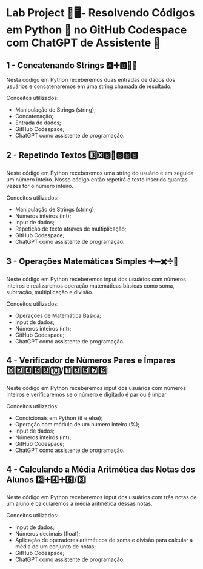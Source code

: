 # Lab Project 🧪🖥️- Resolvendo Códigos em Python 🐍 no GitHub Codespace com ChatGPT de Assistente 🤖

## 1 - Concatenando Strings 🅰️➕🅱️🟰🆎

Nesta código em Python receberemos duas entradas de dados dos usuários e concatenaremos em uma string chamada de resultado.

Conceitos utilizados:
- Manipulação de Strings (string);
- Concatenação;
- Entrada de dados;
- GitHub Codespace;
- ChatGPT como assistente de programação.

## 2 - Repetindo Textos 3️⃣❎🅱️🟰🅱️🅱️🅱️ 

Neste código em Python receberemos uma string do usuário e em seguida um número inteiro. Nosso código então repetirá o texto inserido quantas vezes for o número inteiro.

Conceitos utilizados:
- Manipulação de Strings (string);
- Números inteiros (int);
- Input de dados; 
- Repetição de texto através de multiplicação;
- GitHub Codespace;
- ChatGPT como assistente de programação.


## 3 - Operações Matemáticas Simples ➕➖✖️➗🟰

Neste código em Python receberemos input dos usuários com números inteiros e realizaremos operação matemáticas básicas como soma, subtração, multiplicação e divisão.

Conceitos utilizados:
- Operações de Matemática Básica;
- Input de dados;
- Números inteiros (int);
- GitHub Codespace;
- ChatGPT como assistente de programação.


## 4 - Verificador de Números Pares e Ímpares 0️⃣2️⃣4️⃣6️⃣8️⃣🔟/1️⃣3️⃣5️⃣7️⃣9️⃣

Neste código em Python receberemos input dos usuários com números inteiros e verificaremos se o número é digitado é par ou é ímpar.

Conceitos utilizados:
- Condicionais em Python (if e else);
- Operação com módulo de um número inteiro (%);
- Input de dados;
- Números inteiros (int);
- GitHub Codespace;
- ChatGPT como assistente de programação.

## 4 - Calculando a Média Aritmética das Notas dos Alunos 2️⃣➕4️⃣➕6️⃣/3️⃣

Neste código em Python receberemos input dos usuários com três notas de um aluno e calcularemos a média aritmética dessas notas.

Conceitos utilizados:
- Input de dados;
- Números decimais (float);
- Aplicação de operadores aritméticos de soma e divisão para calcular a média de um conjunto de notas;
- GitHub Codespace;
- ChatGPT como assistente de programação.